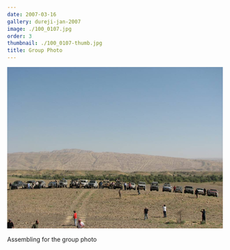 ```yaml
---
date: 2007-03-16
gallery: dureji-jan-2007
image: ./100_0107.jpg
order: 3
thumbnail: ./100_0107-thumb.jpg
title: Group Photo
---
```


![Group Photo](./100_0107.jpg)

Assembling for the group photo